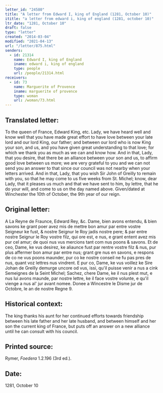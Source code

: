 ```yaml
---
letter_id: "24580"
title: "A letter from Edward I, king of England (1281, October 10)"
ititle: "a letter from edward i, king of england (1281, october 10)"
ltr_date: "1281, October 10"
draft: false
type: "letter"
created: "2014-03-04"
modified: "2021-04-13"
url: "/letter/875.html"
senders:
  - id: 21314
    name: Edward I, king of England
    iname: edward i, king of england
    type: people
    url: /people/21314.html
receivers:
  - id: 73
    name: Marguerite of Provence
    iname: marguerite of provence
    type: woman
    url: /woman/73.html
---
```

<h2> Translated letter:</h2>To the queen of France, Edward King, etc.
Lady, we have heard well and know well that you have made great effort to have love between your late lord and our lord King, our father; and between our lord who is now King your son, and us, and you have given great understanding to that love; for which we thank you as much as we can and know how.
And in that, Lady, that you desire, that there be an alliance between your son and us, to affirm good love between us more; we are very grateful to you and we can not send you an answer to that since our council was not nearby when your letters arrived.
And in that, Lady, that you wish Sir John of Greilly to remain with you, so that he may come to us five weeks from St. Michel; know, dear Lady, that it pleases us much and that we have sent to him, by lettre, that he do your will, and come to us on the day named above.
Given/dated at Winchester the 10th of October, the 9th year of our reign.
<h2 class="mt-4"> Original letter:</h2>A La Reyne de Fraunce, Edward Rey, &c.
Dame, bien avons entendu, & bien savons ke grant poer avez mis de mettre bon amur par entre vostre Seigneur ke fust, & nostre Seignur le Roy jadis nostre pere; & par entre nostre Seignur le Roy vostre filz, qui ore est, e nus, e grant entent avez mis pur cel amur; de quoi nus vus mercions tant com nus poons & savons.
Et de ceo, Dame, ke vus desirez, ke aliaunce fust par rentre vostre filz & nus, pur plus affermer bon amur par entre nus; grant gre nus en savons, e respons de co ne vus poons maunder, pur co ke nostre conseil ne fu pas pres de nus, quant voz lettres nus vindrent.
E pur co, Dame, ke vus voillez ke Sire Johan de Greilly demurge uncore od vus, issi, qu'il puisse venir a nus a cink Semeignes de la Seint Michel; Sachez, chere Dame, ke il nus plest mut, e nus lui avons maunde, par nostre lettre, ke il face vostre volunte, e qu'il vienge a nus al' jur avant nomee.
Donee a Wincestre le Disme jur de Octobre, le an de nostre Regne 9.
<h2 class="mt-4"> Historical context:</h2>The king thanks his aunt for her continued efforts towards friendship between his late father and her late husband, and between himself and her son the current king of France, but puts off an answer on a new alliance until he can consult with his council.
<h2 class="mt-4"> Printed source:</h2><p>Rymer, <em>Foedera</em> 1.2.196 (3rd ed.).</p><h2 class="mt-4"> Date:</h2>1281, October 10